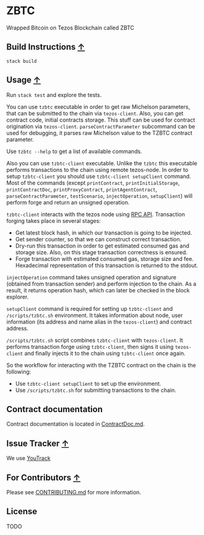 <!--
 - SPDX-FileCopyrightText: 2019 Bitcoin Suisse
 -
 - SPDX-License-Identifier: LicenseRef-Proprietary
 -->

# ZBTC

Wrapped Bitcoin on Tezos Blockchain called ZBTC


## Build Instructions [↑](#ZBTC)

`stack build`

## Usage [↑](#ZBTC)

Run `stack test` and explore the tests.

You can use `tzbtc` executable in order to get raw Michelson
parameters, that can be submitted to the chain via `tezos-client`.
Also, you can get contract code, initial contracts storage. This
stuff can be used for contract origination via `tezos-client`.
`parseContractParameter` subcommand can be used for debugging,
it parses raw Michelson value to the TZBTC contract parameter.

Use `tzbtc --help` to get a list of available commands.

Also you can use `tzbtc-client` executable. Unlike the `tzbtc`
this executable performs transactions to the chain using remote
tezos-node. In order to setup `tzbtc-client` you should use
`tzbtc-client setupClient` command. Most of the commands (except
`printContract`, `printInitialStorage`, `printContractDoc`,
`printProxyContract`, `printAgentContract`, `parseContractParameter`,
`testScenario`, `injectOperation`, `setupClient`) will perform forge
and return an unsigned operation.

`tzbtc-client` interacts with the tezos node using [RPC API](https://tezos.gitlab.io/master/api/rpc.html).
Transaction forging takes place in several stages:

* Get latest block hash, in which our transaction is going to be injected.
* Get sender counter, so that we can construct correct transaction.
* Dry-run this transaction in order to get estimated consumed gas and storage size.
Also, on this stage transaction correctness is ensured.
* Forge transaction with estimated consumed gas, storage size and fee.
Hexadecimal representation of this transaction is returned to the stdout.

`injectOperation` command takes unsigned operation and signature (obtained from
transaction sender) and perform injection to the chain. As a result, it returns
operation hash, which can later be checked in the block explorer.

`setupClient` command is required for setting up `tzbtc-client` and
`/scripts/tzbtc.sh` environment. It takes information about node,
user information (its address and name alias in the `tezos-client`)
and contract address.

`/scripts/tzbtc.sh` script combines `tzbtc-client` with `tezos-client`.
It performs transaction forge using `tzbtc-client`, then signs it using
`tezos-client` and finally injects it to the chain using `tzbtc-client`
once again.

So the workflow for interacting with the TZBTC contract on the chain is the following:
* Use `tzbtc-client setupClient` to set up the environment.
* Use `/scripts/tzbtc.sh` for submitting transactions to the chain.

## Contract documentation

Contract documentation is located in [ContractDoc.md](ContractDoc.md).

## Issue Tracker [↑](#ZBTC)

We use [YouTrack](https://issues.serokell.io/issues/TBTC)

## For Contributors [↑](#ZBTC)

Please see [CONTRIBUTING.md](CONTRIBUTING.md) for more information.

## License

TODO
